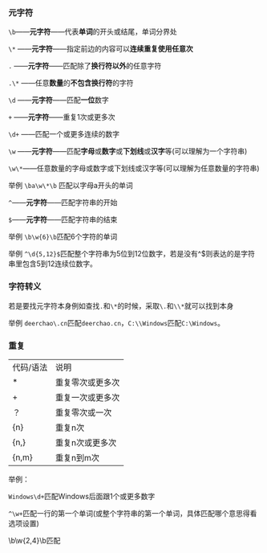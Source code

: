 ### 元字符

`\b`——**元字符**——代表**单词**的开头或结尾，单词分界处

`\*` ——**元字符**——指定前边的内容可以**连续重复使用任意次**

`.` ——**元字符**——匹配除了**换行符以外**的任意字符

`.\*` ——任意**数量**的**不包含换行符**的字符

`\d` ——**元字符**——匹配**一位**数字

`+` ——**元字符**——重复1次或更多次

`\d+` ——匹配一个或更多连续的数字

`\w` ——**元字符**——匹配**字母**或**数字**或**下划线**或**汉字**等(可以理解为一个字符串)

`\w\*`——任意数量的字母或数字或下划线或汉字等(可以理解为任意数量的字符串)

举例 `\ba\w\*\b` 匹配以字母a开头的单词

`^`——**元字符**——匹配字符串的开始

`$`——**元字符**——匹配字符串的结束

举例 `\b\w{6}\b`匹配6个字符的单词

举例 `^\d{5,12}$`匹配整个字符串为5位到12位数字，若是没有^$则表达的是字符串里包含5到12连续位数字。

### 字符转义

若是要找元字符本身例如查找`.`和`\*`的时候，采取`\.`和`\\*`就可以找到本身

举例 `deerchao\.cn`匹配`deerchao.cn`，`C:\\Windows`匹配`C:\Windows`。

### 重复

|  |  |
| --- | --- |
| 代码/语法 | 说明 |
| \* | 重复零次或更多次 |
| + | 重复一次或更多次 |
| ？ | 重复零次或一次 |
| {n} | 重复n次 |
| {n,} | 重复n次或更多次 |
| {n,m} | 重复n到m次 |

举例：

`Windows\d+`匹配Windows后面跟1个或更多数字

`^\w+`匹配一行的第一个单词(或整个字符串的第一个单词，具体匹配哪个意思得看选项设置)

\b\w{2,4}\b匹配

